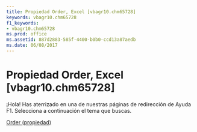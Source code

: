 ```yaml
---
title: Propiedad Order, Excel [vbagr10.chm65728]
keywords: vbagr10.chm65728
f1_keywords:
- vbagr10.chm65728
ms.prod: office
ms.assetid: 887d2883-585f-4400-b0b0-ccd13a87aedb
ms.date: 06/08/2017
---
```





# Propiedad Order, Excel [vbagr10.chm65728]

¡Hola! Has aterrizado en una de nuestras páginas de redirección de Ayuda F1. Selecciona a continuación el tema que buscas.


 [Order (propiedad)](http://msdn.microsoft.com/library/order-property%28Office.15%29.aspx)


